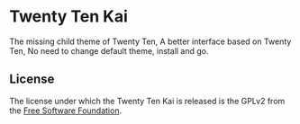 Twenty Ten Kai
==============

The missing child theme of Twenty Ten, A better interface based on Twenty Ten, No need to change default theme, install and go.


License
-------

The license under which the Twenty Ten Kai is released is the GPLv2 from the [Free Software Foundation][fsf].

[fsf]: http://www.fsf.org
